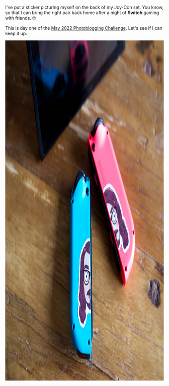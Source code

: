 ---
---

I've put a sticker picturing myself on the back of my Joy-Con set. You know, so that I can bring the right pair back home after a night of **Switch** gaming with friends. 🤓

This is day one of the [May 2022 Photoblogging Challenge](https://micro.welltempered.net/2022/04/30/the-may-photoblogging.html). Let's see if I can keep it up.

<img src="/images/switch.jpg" alt="A pair of Joy-Con controllers with a sticker on the back featuring the head of a guy with long, brown hair, glasses, and a beard. The sticker is split in half, one for each controller." width="1620" height="1080" />
